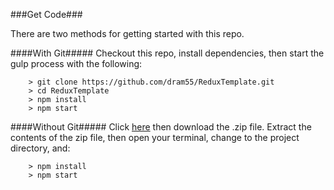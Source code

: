 
###Get Code###

There are two methods for getting started with this repo.

####With Git#####
Checkout this repo, install dependencies, then start the gulp process with the following:

```
	> git clone https://github.com/dram55/ReduxTemplate.git
	> cd ReduxTemplate
	> npm install
	> npm start
```

####Without Git#####
Click [here](https://github.com/dram55/ReduxTemplate/releases) then download the .zip file.  Extract the contents of the zip file, then open your terminal, change to the project directory, and:

```
	> npm install
	> npm start
```
